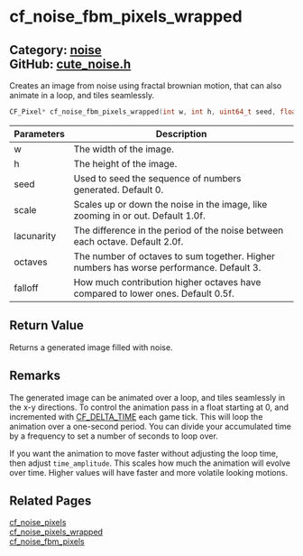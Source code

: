 [//]: # (This file is automatically generated by Cute Framework's docs parser.)
[//]: # (Do not edit this file by hand!)
[//]: # (See: https://github.com/RandyGaul/cute_framework/blob/master/samples/docs_parser.cpp)
[](../header.md ':include')

# cf_noise_fbm_pixels_wrapped

Category: [noise](/api_reference?id=noise)  
GitHub: [cute_noise.h](https://github.com/RandyGaul/cute_framework/blob/master/include/cute_noise.h)  
---

Creates an image from noise using fractal brownian motion, that can also animate in a loop, and tiles seamlessly.

```cpp
CF_Pixel* cf_noise_fbm_pixels_wrapped(int w, int h, uint64_t seed, float scale, float lacunarity, int octaves, float falloff, float time, float time_amplitude);
```

Parameters | Description
--- | ---
w | The width of the image.
h | The height of the image.
seed | Used to seed the sequence of numbers generated. Default 0.
scale | Scales up or down the noise in the image, like zooming in or out. Default 1.0f.
lacunarity | The difference in the period of the noise between each octave. Default 2.0f.
octaves | The number of octaves to sum together. Higher numbers has worse performance. Default 3.
falloff | How much contribution higher octaves have compared to lower ones. Default 0.5f.

## Return Value

Returns a generated image filled with noise.

## Remarks

The generated image can be animated over a loop, and tiles seamlessly in the x-y directions. To control the animation
pass in a float starting at 0, and incremented with [CF_DELTA_TIME](/time/cf_delta_time.md) each game tick. This will loop the animation
over a one-second period. You can divide your accumulated time by a frequency to set a number of seconds to loop over.

If you want the animation to move faster without adjusting the loop time, then adjust `time_amplitude`. This scales how
much the animation will evolve over time. Higher values will have faster and more volatile looking motions.

## Related Pages

[cf_noise_pixels](/noise/cf_noise_pixels.md)  
[cf_noise_pixels_wrapped](/noise/cf_noise_pixels_wrapped.md)  
[cf_noise_fbm_pixels](/noise/cf_noise_fbm_pixels.md)  
